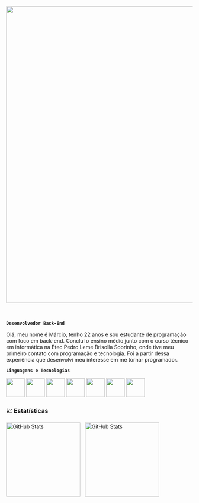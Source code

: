 
<div align="center">
<img style="width:800px;" src="https://github.com/user-attachments/assets/e72820a6-4519-446f-9211-099636141846">
</div>

<br>
<br>

**`Desenvolvedor Back-End`**
<p>
Olá, meu nome é Márcio, tenho 22 anos e sou estudante de programação com foco em back-end. 
Concluí o ensino médio junto com o curso técnico em informática na Etec Pedro Leme Brisolla Sobrinho, onde tive meu primeiro contato com programação e tecnologia. 
Foi a partir dessa experiência que desenvolvi meu interesse em me tornar programador.
</p>

**`Linguagens e Tecnologias`**


<p>
<img width = 50px src="https://cdn.jsdelivr.net/gh/devicons/devicon@latest/icons/csharp/csharp-original.svg" />

<img width = 50px src="https://cdn.jsdelivr.net/gh/devicons/devicon@latest/icons/javascript/javascript-original.svg" />

<img width = 50px src="https://cdn.jsdelivr.net/gh/devicons/devicon@latest/icons/typescript/typescript-original.svg" />

<img width = 50px src="https://cdn.jsdelivr.net/gh/devicons/devicon@latest/icons/angular/angular-original.svg" />
                   
<img width = 50px src="https://cdn.jsdelivr.net/gh/devicons/devicon@latest/icons/dot-net/dot-net-original-wordmark.svg" />

<img width = 50px src="https://cdn.jsdelivr.net/gh/devicons/devicon@latest/icons/mysql/mysql-plain-wordmark.svg" />
          
<img width = 50px src="https://cdn.jsdelivr.net/gh/devicons/devicon@latest/icons/git/git-original.svg" />
</p>

### 📈 Estatísticas

<p>
  <img 
    align="left" 
    alt="GitHub Stats" 
    height="200" 
    style="padding-right: 10px;" 
    src="https://github-readme-stats.vercel.app/api?username=marciod3v&show_icons=true&theme=tokyonight" 
  />

<img 
      align="left" 
      alt="GitHub Stats" 
      height="200" 
      src="https://github-readme-stats.vercel.app/api/top-langs/?username=anuraghazra&layout=donut&theme=tokyonight" 
  />

</p>

          
